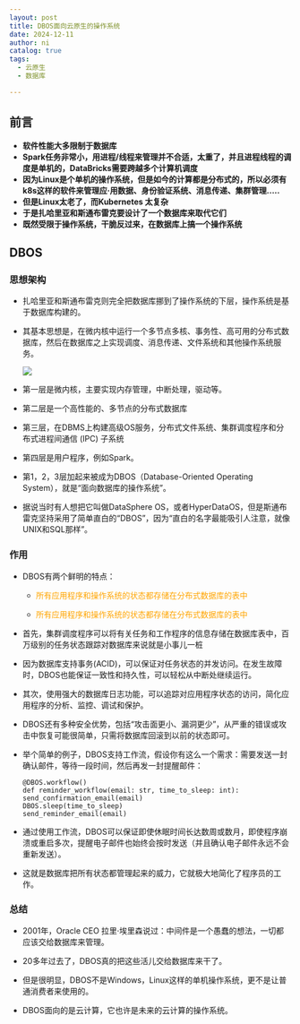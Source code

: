 ```yaml
---
layout: post
title: DBOS面向云原生的操作系统
date: 2024-12-11
author: ni
catalog: true
tags:
  - 云原生
  - 数据库

---
```


## 前言

- **软件性能大多限制于数据库**
- **Spark任务非常小，用进程/线程来管理并不合适，太重了，并且进程线程的调度是单机的，DataBricks需要跨越多个计算机调度**
- **因为Linux是个单机的操作系统，但是如今的计算都是分布式的，所以必须有k8s这样的软件来管理应·用数据、身份验证系统、消息传递、集群管理.....**
- **但是Linux太老了，而Kubernetes 太复杂**
- **于是扎哈里亚和斯通布雷克要设计了一个数据库来取代它们**
- **既然受限于操作系统，干脆反过来，在数据库上搞一个操作系统**

## DBOS

### 思想架构

- 扎哈里亚和斯通布雷克则完全把数据库挪到了操作系统的下层，操作系统是基于数据库构建的。

- 其基本思想是，在微内核中运行一个多节点多核、事务性、高可用的分布式数据库，然后在数据库之上实现调度、消息传递、文件系统和其他操作系统服务。

  ![](https://nihhh1-blog.oss-cn-beijing.aliyuncs.com/my-blog/DBOS/%E5%BE%AE%E4%BF%A1%E5%9B%BE%E7%89%87_20241212101354.png)

- 第一层是微内核，主要实现内存管理，中断处理，驱动等。

- 第二层是一个高性能的、多节点的分布式数据库

- 第三层，在DBMS上构建高级OS服务，分布式文件系统、集群调度程序和分布式进程间通信 (IPC) 子系统

- 第四层是用户程序，例如Spark。

- 第1，2，3层加起来被成为DBOS（Database-Oriented Operating System），就是“面向数据库的操作系统”。 

- 据说当时有人想把它叫做DataSphere OS，或者HyperDataOS，但是斯通布雷克坚持采用了简单直白的“DBOS”，因为“直白的名字最能吸引人注意，就像UNIX和SQL那样”。

### 作用

- DBOS有两个鲜明的特点：

  - <p style="color: orange;">所有应用程序和操作系统的状态都存储在分布式数据库的表中</p>

  - <p style="color: orange;">所有应用程序和操作系统的状态都存储在分布式数据库的表中</p>

- 首先，集群调度程序可以将有关任务和工作程序的信息存储在数据库表中，百万级别的任务状态跟踪对数据库来说就是小事儿一桩

- 因为数据库支持事务(ACID)，可以保证对任务状态的并发访问。在发生故障时，DBOS也能保证一致性和持久性，可以轻松从中断处继续运行。

- 其次，使用强大的数据库日志功能，可以追踪对应用程序状态的访问，简化应用程序的分析、监控、调试和保护。

- DBOS还有多种安全优势，包括“攻击面更小、漏洞更少”，从严重的错误或攻击中恢复可能很简单，只需将数据库回滚到以前的状态即可。

- 举个简单的例子，DBOS支持工作流，假设你有这么一个需求：需要发送一封确认邮件，等待一段时间，然后再发一封提醒邮件：

  ```
  @DBOS.workflow()
  def reminder_workflow(email: str, time_to_sleep: int):
  send_confirmation_email(email)
  DBOS.sleep(time_to_sleep)
  send_reminder_email(email)
  ```

- 通过使用工作流，DBOS可以保证即使休眠时间长达数周或数月，即使程序崩溃或重启多次，提醒电子邮件也始终会按时发送（并且确认电子邮件永远不会重新发送）。

- 这就是数据库把所有状态都管理起来的威力，它就极大地简化了程序员的工作。

### 总结

- 2001年，Oracle CEO 拉里·埃里森说过：中间件是一个愚蠢的想法，一切都应该交给数据库来管理。

- 20多年过去了，DBOS真的把这些活儿交给数据库来干了。

- 但是很明显，DBOS不是Windows，Linux这样的单机操作系统，更不是让普通消费者来使用的。

- DBOS面向的是云计算，它也许是未来的云计算的操作系统。

